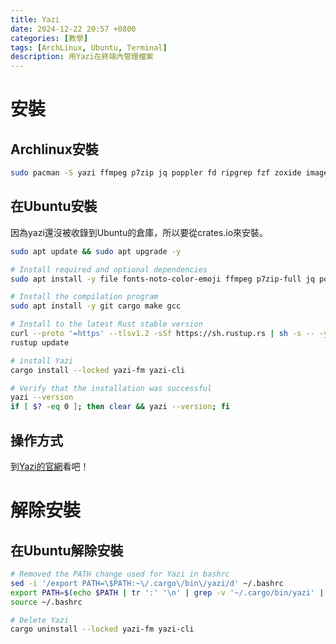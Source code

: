 ```yaml
---
title: Yazi
date: 2024-12-22 20:57 +0800
categories: [教學]
tags: [ArchLinux, Ubuntu, Terminal]
description: 用Yazi在終端內管理檔案
---
```


# 安裝
## Archlinux安裝
```bash
sudo pacman -S yazi ffmpeg p7zip jq poppler fd ripgrep fzf zoxide imagemagick ttf-nerd-fonts-symbols ttf-nerd-fonts-symbols-common
```

## 在Ubuntu安裝
因為yazi還沒被收錄到Ubuntu的倉庫，所以要從crates.io來安裝。 <br>
```bash
sudo apt update && sudo apt upgrade -y

# Install required and optional dependencies
sudo apt install -y file fonts-noto-color-emoji ffmpeg p7zip-full jq poppler-utils fd-find ripgrep fzf zoxide imagemagick xclip xsel wl-clipboard

# Install the compilation program
sudo apt install -y git cargo make gcc

# Install to the latest Rust stable version
curl --proto '=https' --tlsv1.2 -sSf https://sh.rustup.rs | sh -s -- -y
rustup update

# install Yazi
cargo install --locked yazi-fm yazi-cli

# Verify that the installation was successful
yazi --version
if [ $? -eq 0 ]; then clear && yazi --version; fi
```

## 操作方式
到[Yazi的官網](https://yazi-rs.github.io/docs/quick-start)看吧！

# 解除安裝
## 在Ubuntu解除安裝
```bash
# Removed the PATH change used for Yazi in bashrc
sed -i '/export PATH=\$PATH:~\/.cargo\/bin\/yazi/d' ~/.bashrc
export PATH=$(echo $PATH | tr ':' '\n' | grep -v '~/.cargo/bin/yazi' | paste -sd ':')
source ~/.bashrc

# Delete Yazi
cargo uninstall --locked yazi-fm yazi-cli
```

